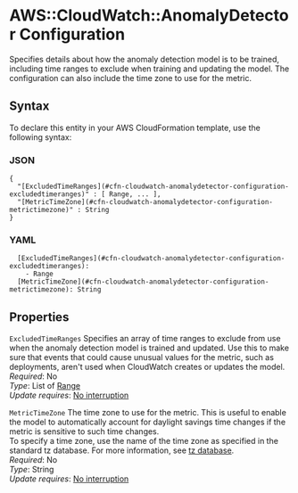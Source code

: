 # AWS::CloudWatch::AnomalyDetector Configuration<a name="aws-properties-cloudwatch-anomalydetector-configuration"></a>

Specifies details about how the anomaly detection model is to be trained, including time ranges to exclude when training and updating the model\. The configuration can also include the time zone to use for the metric\.

## Syntax<a name="aws-properties-cloudwatch-anomalydetector-configuration-syntax"></a>

To declare this entity in your AWS CloudFormation template, use the following syntax:

### JSON<a name="aws-properties-cloudwatch-anomalydetector-configuration-syntax.json"></a>

```
{
  "[ExcludedTimeRanges](#cfn-cloudwatch-anomalydetector-configuration-excludedtimeranges)" : [ Range, ... ],
  "[MetricTimeZone](#cfn-cloudwatch-anomalydetector-configuration-metrictimezone)" : String
}
```

### YAML<a name="aws-properties-cloudwatch-anomalydetector-configuration-syntax.yaml"></a>

```
  [ExcludedTimeRanges](#cfn-cloudwatch-anomalydetector-configuration-excludedtimeranges):
    - Range
  [MetricTimeZone](#cfn-cloudwatch-anomalydetector-configuration-metrictimezone): String
```

## Properties<a name="aws-properties-cloudwatch-anomalydetector-configuration-properties"></a>

`ExcludedTimeRanges` <a name="cfn-cloudwatch-anomalydetector-configuration-excludedtimeranges"></a>
Specifies an array of time ranges to exclude from use when the anomaly detection model is trained and updated\. Use this to make sure that events that could cause unusual values for the metric, such as deployments, aren't used when CloudWatch creates or updates the model\.  
_Required_: No  
_Type_: List of [Range](aws-properties-cloudwatch-anomalydetector-range.md)  
_Update requires_: [No interruption](https://docs.aws.amazon.com/AWSCloudFormation/latest/UserGuide/using-cfn-updating-stacks-update-behaviors.html#update-no-interrupt)

`MetricTimeZone` <a name="cfn-cloudwatch-anomalydetector-configuration-metrictimezone"></a>
The time zone to use for the metric\. This is useful to enable the model to automatically account for daylight savings time changes if the metric is sensitive to such time changes\.  
To specify a time zone, use the name of the time zone as specified in the standard tz database\. For more information, see [tz database](https://en.wikipedia.org/wiki/Tz_database)\.  
_Required_: No  
_Type_: String  
_Update requires_: [No interruption](https://docs.aws.amazon.com/AWSCloudFormation/latest/UserGuide/using-cfn-updating-stacks-update-behaviors.html#update-no-interrupt)
